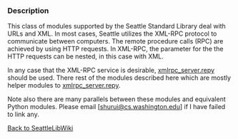 ### Description

This class of modules supported by the Seattle Standard Library deal with URLs and XML. In most cases, Seattle utilizes the XML-RPC protocol to communicate between computers. The remote procedure calls (RPC) are achieved by using HTTP requests. In XML-RPC, the parameter for the the HTTP requests can be nested, in this case with XML. 

In any case that the XML-RPC service is desirable, [xmlrpc_server.repy](xmlrpc_server.repy.md) should be used. There rest of the modules described here which are mostly helper modules to [xmlrpc_server.repy](xmlrpc_server.repy.md).

Note also there are many parallels between these modules and equivalent Python modules. Please email [shurui@cs.washington.edu] if I have failed to link any.

[Back to SeattleLibWiki](../)
